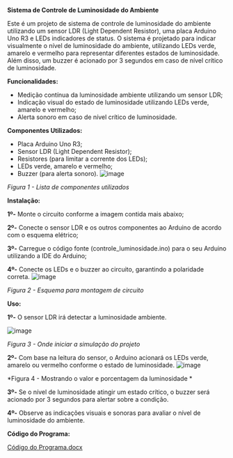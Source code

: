 **Sistema de Controle de Luminosidade do Ambiente**


  Este é um projeto de sistema de controle de luminosidade do ambiente utilizando um sensor LDR (Light Dependent Resistor), uma placa Arduino Uno R3 e LEDs indicadores de status. O sistema é projetado para indicar visualmente o nível de luminosidade do ambiente, utilizando LEDs verde, amarelo e vermelho para representar diferentes estados de luminosidade. Além disso, um buzzer é acionado por 3 segundos em caso de nível crítico de luminosidade.


**Funcionalidades:**

- Medição contínua da luminosidade ambiente utilizando um sensor LDR;
- Indicação visual do estado de luminosidade utilizando LEDs verde, amarelo e vermelho;
- Alerta sonoro em caso de nível crítico de luminosidade.


**Componentes Utilizados:**
- Placa Arduino Uno R3;
-	Sensor LDR (Light Dependent Resistor);
-	Resistores (para limitar a corrente dos LEDs);
-	LEDs verde, amarelo e vermelho;
-	Buzzer (para alerta sonoro).
![image](https://github.com/gvqsilva/CP1-Edge/assets/110639916/c431f9ab-4428-4084-a8c0-479cf7790dee)

*Figura 1 - Lista de componentes utilizados*


**Instalação:**

**1º-** Monte o circuito conforme a imagem contida mais abaixo;

**2º-** Conecte o sensor LDR e os outros componentes ao Arduino de acordo com o esquema elétrico;

**3º-** Carregue o código fonte (controle_luminosidade.ino) para o seu Arduino utilizando a IDE do Arduino;

**4º-** Conecte os LEDs e o buzzer ao circuito, garantindo a polaridade correta.
![image](https://github.com/gvqsilva/CP1-Edge/assets/110639916/5091f683-f54b-4535-a3be-0b0084673d49)

*Figura 2 - Esquema para montagem de circuito*


**Uso:**



**1º-** O sensor LDR irá detectar a luminosidade ambiente.

![image](https://github.com/gvqsilva/CP1-Edg/assets/110639916/6c533726-7950-4f31-bc49-076519c88e7a)

*Figura 3 - Onde iniciar a simulação do projeto*





**2º-** Com base na leitura do sensor, o Arduino acionará os LEDs verde, amarelo ou vermelho conforme o estado de luminosidade.
![image](https://github.com/gvqsilva/CP1-Edge/assets/110639916/af91e99b-86f1-44ec-a8ec-637cdd4f9c6d)

*Figura 4 - Mostrando o valor e porcentagem da luminosidade *





**3º-** Se o nível de luminosidade atingir um estado crítico, o buzzer será acionado por 3 segundos para alertar sobre a condição.

**4º-** Observe as indicações visuais e sonoras para avaliar o nível de luminosidade do ambiente.

**Código do Programa:**

[Código do Programa.docx](https://github.com/gvqsilva/CP1-Edge-Computing/files/14961655/Codigo.do.Programa.docx)
